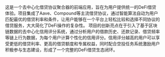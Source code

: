 这是一个去中心化借贷协议聚合器的前端应用，旨在为用户提供统一的DeFi借贷体验。项目集成了Aave、Compound等主流借贷协议，通过智能算法自动为用户匹配最优的借贷利率和条件，让用户能够在一个平台上轻松比较和选择不同协议的借贷服务，大大简化了DeFi操作的复杂性。
项目的创新亮点在于引入了基于区块链数据的去中心化信用评分系统，通过分析用户的借款历史、还款记录、借贷频率等链上行为数据，为每个用户计算个性化的信用评分。信用评分越高的用户可以享受更低的借贷利率、更高的借贷额度和专属权益，同时配合空投任务系统激励用户积极参与生态建设，形成了一个完整的DeFi借贷生态闭环。